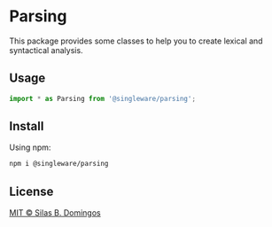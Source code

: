 # Parsing

This package provides some classes to help you to create lexical and syntactical analysis.

## Usage

```ts
import * as Parsing from '@singleware/parsing';
```

## Install

Using npm:

```sh
npm i @singleware/parsing
```

## License

[MIT &copy; Silas B. Domingos](https://balmante.eti.br)
